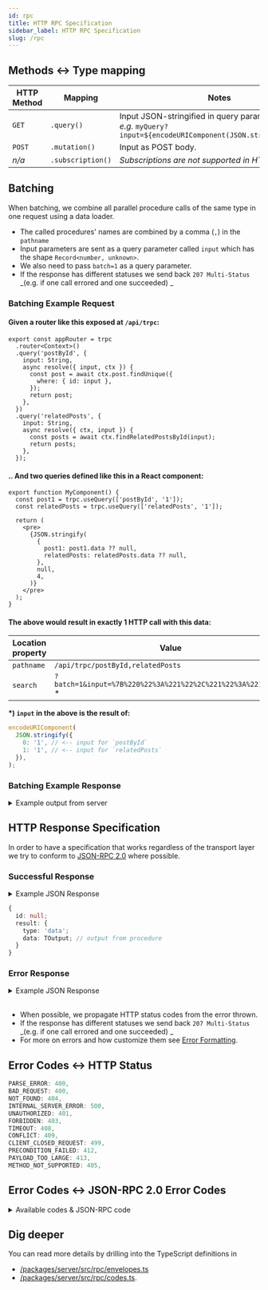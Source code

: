 ```yaml
---
id: rpc
title: HTTP RPC Specification
sidebar_label: HTTP RPC Specification
slug: /rpc
---
```


## Methods <-> Type mapping

| HTTP Method  | Mapping           | Notes                                                                                                         |
| ------------ | ----------------- | ------------------------------------------------------------------------------------------------------------- |
| `GET`        | `.query()`        | Input JSON-stringified in query param.<br/>_e.g._ `myQuery?input=${encodeURIComponent(JSON.stringify(input))` |
| `POST`       | `.mutation()`     | Input as POST body.                                                                                           |
| <em>n/a</em> | `.subscription()` | <em>Subscriptions are not supported in HTTP transport</em>                                                    |

## Batching

When batching, we combine all parallel procedure calls of the same type in one request using a data loader.

- The called procedures' names are combined by a comma (`,`) in the `pathname`
- Input parameters are sent as a query parameter called `input` which has the shape `Record<number, unknown>`.
- We also need to pass `batch=1` as a query parameter.
- If the response has different statuses we send back `207 Multi-Status` _(e.g. if one call errored and one succeeded) _

### Batching Example Request

#### Given a router like this exposed at `/api/trpc`:

```tsx title='server/router.ts'
export const appRouter = trpc
  .router<Context>()
  .query('postById', {
    input: String,
    async resolve({ input, ctx }) {
      const post = await ctx.post.findUnique({
        where: { id: input },
      });
      return post;
    },
  })
  .query('relatedPosts', {
    input: String,
    async resolve({ ctx, input }) {
      const posts = await ctx.findRelatedPostsById(input);
      return posts;
    },
  });
```

#### .. And two queries defined like this in a React component:

```tsx title='MyComponent.tsx'
export function MyComponent() {
  const post1 = trpc.useQuery(['postById', '1']);
  const relatedPosts = trpc.useQuery(['relatedPosts', '1']);

  return (
    <pre>
      {JSON.stringify(
        {
          post1: post1.data ?? null,
          relatedPosts: relatedPosts.data ?? null,
        },
        null,
        4,
      )}
    </pre>
  );
}
```

#### The above would result in exactly 1 HTTP call with this data:

| Location property | Value                                                           |
| ----------------- | --------------------------------------------------------------- |
| `pathname`        | `/api/trpc/postById,relatedPosts`                               |
| `search`          | `?batch=1&input=%7B%220%22%3A%221%22%2C%221%22%3A%221%22%7D` \* |

**\*) `input` in the above is the result of:**

```ts
encodeURIComponent(
  JSON.stringify({
    0: '1', // <-- input for `postById`
    1: '1', // <-- input for `relatedPosts`
  }),
);
```

### Batching Example Response

<details>
  <summary>Example output from server</summary>

```json
[
  // result for `postById`
  {
    "id": null,
    "result": {
      "type": "data",
      "data": {
        "id": "1",
        "title": "Hello tRPC",
        "body": "..."
        // ...
      }
    }
  },
  // result for `relatedPosts`
  {
    "id": null,
    "result": {
      "type": "data",
      "data": [
        /* ... */
      ]
    }
  }
]
```

</details>

## HTTP Response Specification

In order to have a specification that works regardless of the transport layer we try to conform to [JSON-RPC 2.0](https://www.jsonrpc.org/specification) where possible.

### Successful Response

<details><summary>Example JSON Response</summary>

```json
{
  "id": null,
  "result": {
    "type": "data",
    "data": {
      "id": "1",
      "title": "Hello tRPC",
      "body": "..."
    }
  }
}
```

</details>

```ts
{
  id: null;
  result: {
    type: 'data';
    data: TOutput; // output from procedure
  }
}
```

### Error Response

<details><summary>Example JSON Response</summary>

```json
[
  {
    "id": null,
    "error": {
      "json": {
        "message": "Something went wrong",
        "code": -32600, // JSON-RPC 2.0 code
        "data": {
          // Extra, customizable, meta data
          "code": "INTERNAL_SERVER_ERROR",
          "httpStatus": 500,
          "stack": "...",
          "path": "post.add"
        }
      }
    }
  }
]
```

</details>
<br/>

- When possible, we propagate HTTP status codes from the error thrown.
- If the response has different statuses we send back `207 Multi-Status` _(e.g. if one call errored and one succeeded) _
- For more on errors and how customize them see [Error Formatting](../server/error-formatting.md).

## Error Codes <-> HTTP Status

```ts
PARSE_ERROR: 400,
BAD_REQUEST: 400,
NOT_FOUND: 404,
INTERNAL_SERVER_ERROR: 500,
UNAUTHORIZED: 401,
FORBIDDEN: 403,
TIMEOUT: 408,
CONFLICT: 409,
CLIENT_CLOSED_REQUEST: 499,
PRECONDITION_FAILED: 412,
PAYLOAD_TOO_LARGE: 413,
METHOD_NOT_SUPPORTED: 405,
```

## Error Codes <-> JSON-RPC 2.0 Error Codes

<details><summary>Available codes & JSON-RPC code</summary>

```ts
/**
 * JSON-RPC 2.0 Error codes
 *
 * `-32000` to `-32099` are reserved for implementation-defined server-errors.
 * For tRPC we're copying the last digits of HTTP 4XX errors.
 */
export const TRPC_ERROR_CODES_BY_KEY = {
  /**
   * Invalid JSON was received by the server.
   * An error occurred on the server while parsing the JSON text.
   */
  PARSE_ERROR: -32700,
  /**
   * The JSON sent is not a valid Request object.
   */
  BAD_REQUEST: -32600, // 400
  /**
   * Internal JSON-RPC error.
   */
  INTERNAL_SERVER_ERROR: -32603,
  // Implementation specific errors
  UNAUTHORIZED: -32001, // 401
  FORBIDDEN: -32003, // 403
  NOT_FOUND: -32004, // 404
  METHOD_NOT_SUPPORTED: -32005, // 405
  TIMEOUT: -32008, // 408
  CONFLICT: -32009, // 409
  PRECONDITION_FAILED: -32012, // 412
  PAYLOAD_TOO_LARGE: -32013, // 413
  CLIENT_CLOSED_REQUEST: -32099, // 499
} as const;
```

</details>

## Dig deeper

You can read more details by drilling into the TypeScript definitions in

- [/packages/server/src/rpc/envelopes.ts](https://github.com/trpc/trpc/tree/main/packages/server/src/rpc/envelopes.ts)
- [/packages/server/src/rpc/codes.ts](https://github.com/trpc/trpc/tree/main/packages/server/src/rpc/codes.ts).
